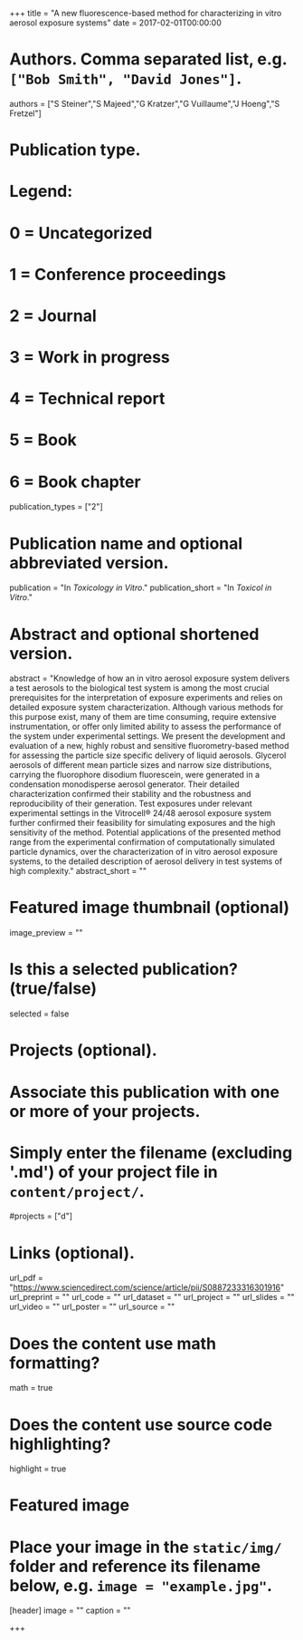 +++
title = "A new fluorescence-based method for characterizing in vitro aerosol exposure systems"
date = 2017-02-01T00:00:00

# Authors. Comma separated list, e.g. `["Bob Smith", "David Jones"]`.
authors = ["S Steiner","S Majeed","G Kratzer","G Vuillaume","J Hoeng","S Fretzel"]


# Publication type.
# Legend:
# 0 = Uncategorized
# 1 = Conference proceedings
# 2 = Journal
# 3 = Work in progress
# 4 = Technical report
# 5 = Book
# 6 = Book chapter
publication_types = ["2"]

# Publication name and optional abbreviated version.
publication = "In *Toxicology in Vitro*."
publication_short = "In *Toxicol in Vitro*."

# Abstract and optional shortened version.
abstract = "Knowledge of how an in vitro aerosol exposure system delivers a test aerosols to the biological test system is among the most crucial prerequisites for the interpretation of exposure experiments and relies on detailed exposure system characterization. Although various methods for this purpose exist, many of them are time consuming, require extensive instrumentation, or offer only limited ability to assess the performance of the system under experimental settings. We present the development and evaluation of a new, highly robust and sensitive fluorometry-based method for assessing the particle size specific delivery of liquid aerosols. Glycerol aerosols of different mean particle sizes and narrow size distributions, carrying the fluorophore disodium fluorescein, were generated in a condensation monodisperse aerosol generator. Their detailed characterization confirmed their stability and the robustness and reproducibility of their generation. Test exposures under relevant experimental settings in the Vitrocell® 24/48 aerosol exposure system further confirmed their feasibility for simulating exposures and the high sensitivity of the method. Potential applications of the presented method range from the experimental confirmation of computationally simulated particle dynamics, over the characterization of in vitro aerosol exposure systems, to the detailed description of aerosol delivery in test systems of high complexity."
abstract_short = ""

# Featured image thumbnail (optional)
image_preview = ""

# Is this a selected publication? (true/false)
selected = false

# Projects (optional).
#   Associate this publication with one or more of your projects.
#   Simply enter the filename (excluding '.md') of your project file in `content/project/`.
#projects = ["d"]

# Links (optional).
url_pdf = "https://www.sciencedirect.com/science/article/pii/S0887233316301916"
url_preprint = ""
url_code = ""
url_dataset = ""
url_project = ""
url_slides = ""
url_video = ""
url_poster = ""
url_source = ""

# Does the content use math formatting?
math = true

# Does the content use source code highlighting?
highlight = true

# Featured image
# Place your image in the `static/img/` folder and reference its filename below, e.g. `image = "example.jpg"`.
[header]
image = ""
caption = ""

+++
